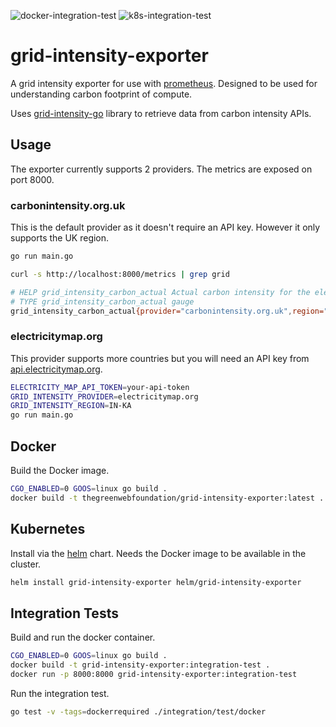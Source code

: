 ![docker-integration-test](https://github.com/thegreenwebfoundation/grid-intensity-exporter/workflows/docker-integration-test/badge.svg) ![k8s-integration-test](https://github.com/thegreenwebfoundation/grid-intensity-exporter/workflows/kubernetes-integration-test/badge.svg) 


# grid-intensity-exporter

A grid intensity exporter for use with [prometheus]. Designed to be used for
understanding carbon footprint of compute.

Uses [grid-intensity-go] library to retrieve data from carbon intensity APIs.

## Usage

The exporter currently supports 2 providers. The metrics are exposed on port
8000.

### carbonintensity.org.uk

This is the default provider as it doesn't require an API key. However it only
supports the UK region.

```sh
go run main.go
```

```sh
curl -s http://localhost:8000/metrics | grep grid

# HELP grid_intensity_carbon_actual Actual carbon intensity for the electricity grid in this region.
# TYPE grid_intensity_carbon_actual gauge
grid_intensity_carbon_actual{provider="carbonintensity.org.uk",region="UK"} 293
```

### electricitymap.org

This provider supports more countries but you will need an API key from
[api.electricitymap.org].

```sh
ELECTRICITY_MAP_API_TOKEN=your-api-token
GRID_INTENSITY_PROVIDER=electricitymap.org
GRID_INTENSITY_REGION=IN-KA
go run main.go
```

## Docker

Build the Docker image.

```sh
CGO_ENABLED=0 GOOS=linux go build .
docker build -t thegreenwebfoundation/grid-intensity-exporter:latest .
```

## Kubernetes

Install via the [helm] chart. Needs the Docker image to be available in the
cluster.

```sh
helm install grid-intensity-exporter helm/grid-intensity-exporter
```

## Integration Tests

Build and run the docker container.

```sh
CGO_ENABLED=0 GOOS=linux go build .
docker build -t grid-intensity-exporter:integration-test .
docker run -p 8000:8000 grid-intensity-exporter:integration-test
```

Run the integration test.

```sh
go test -v -tags=dockerrequired ./integration/test/docker
```

[api.electricitymap.org]: https://api.electricitymap.org/
[grid-intensity-go]: https://github.com/thegreenwebfoundation/grid-intensity-go
[helm]: https://helm.sh/
[prometheus]: https://prometheus.io/
